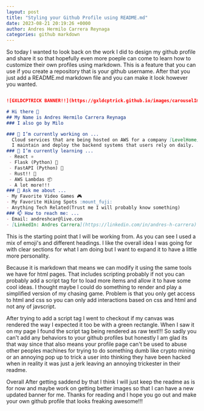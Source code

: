 ```yaml
---
layout: post
title: "Styling your Github Profile using README.md"
date: 2023-08-21 20:19:26 +0000
author: Andres Hermilo Carrera Reynaga
categories: github markdown
---
```


So today I wanted to look back on the work I did to design my github profile and share it so that hopefully even more poeple can come to learn how to customize their own profiles using markdown. This is a feature that you can use if you create a repository that is your github username. After that you just add a README.md markdown file and you can make it look however you wanted.

```markdown 

![GXLDCPTRICK BANNER!!](https://gxldcptrick.github.io/images/carouselImages/gxldcptbanner.png)

# Hi there 👋
## My Name is Andres Hermilo Carrera Reynaga
### I also go by Milo

### 🔭 I’m currently working on ...
  Cloud services that are being hosted on AWS for a company [LevelHome](https://level.co) 🏠. 
  I maintain and deploy the backend systems that users rely on daily.
### 🌱 I’m currently learning ...
 - React ⚛️ 
 - Flask (Python) 🐍
 - FastAPI (Python) 🐍
 - Rust!! 🦀
 - AWS Lambdas 📦
 - A lot more!!!
### 💬 Ask me about ...
- My Favorite Video Games 🎮
- My Favorite Hiking Spots :mount_fuji:
- Anything Tech Related(Trust me I will probably know something)
### 📫 How to reach me: ...
- Email: andreshcar@live.com
- [LinkedIn: Andres Carrera](https://linkedin.com/in/andres-h-carrera)

```

This is the starting point that I will be working from. As you can see I used a mix of emoji's and different headings. I like the overall idea I was going for with clear sections for what I am doing but I want to expand it to have a little more personality.

Because it is markdown that means we can modify it using the same tools we have for html pages. That includes scripting probably if not you can probably add a script tag for to load more items and allow it to have some cool ideas. I thought maybe I could do something to render and play a simplified version of my chasing game. Problem is that you only get access to html and css so you can only add interactions based on css and html and not any of javscript.

After trying to add a script tag I went to checkout if my canvas was rendered the way I expected it too be with a green rectangle. When I saw it on my page I found the script tag being rendered as raw text!!! So sadly you can't add any behaviors to your github profiles but honestly I am glad its that way since that also means your profile page can't be used to abuse other peoples machines for trying to do something dumb like crypto mining or an annoying pop up to trick a user into thinking they have been hacked when in reality it was just a jerk leaving an annoying trickester in their readme.

Overall After getting saddend by that I think I will just keep the readme as is for now and maybe work on getting better images so that I can have a new updated banner for me. Thanks for reading and I hope you go out and make your own github profile that looks freaking awesome!!!